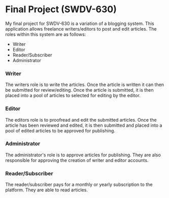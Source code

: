 # Final Project (SWDV-630)

My final project for SWDV-630 is a variation of a blogging system. This application allows freelance writers/editors to post and edit articles. The roles within this system are as follows: 
* Writer
* Editor
* Reader/Subscriber
* Administrator

### Writer

The writers role is to write the articles. Once the article is written it can then be submitted for review/editing. Once the article is submitted, it is then placed into a pool of articles to selected for editing by the editor. 

### Editor
The editors role is to proofread and edit the submitted articles. Once the article has been reviewed and edited, it is then submitted and placed into a pool of edited articles to be approved for publishing. 

### Administrator
The administrator's role is to approve articles for publishing. They are also responsible for approving the creation of writer and editor accounts.

### Reader/Subscriber
The reader/subscriber pays for a monthly or yearly subscription to the platform. They are able to read articles.



